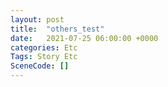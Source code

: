 ```yaml
---
layout: post
title:  "others_test"
date:   2021-07-25 06:00:00 +0000
categories: Etc
Tags: Story Etc
SceneCode: []
---
```

